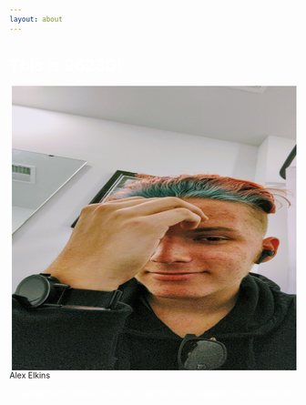 ```yaml
---
layout: about
---
```


<h1 style="color:white">This is 9623D!</h1>
<p><img src="/assets/img/Alex1.jpg" alt="Alex Elkins" width="400" height="400" style="float:right;width:500px;height:500px;">
Alex Elkins</p>

<p style="color:white">- Tipping Point Veteran, Head Programmer, Team Captain, Driver, Notebook</p>